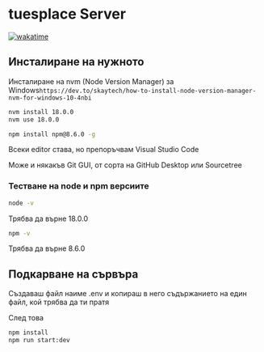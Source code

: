 # tuesplace Server

[![wakatime](https://wakatime.com/badge/github/tuesplace/server-tuesplace.svg)](https://wakatime.com/badge/github/tuesplace/server-tuesplace)

## Инсталиране на нужното

Инсталиране на nvm (Node Version Manager) за Windows`https://dev.to/skaytech/how-to-install-node-version-manager-nvm-for-windows-10-4nbi`

```bash
nvm install 18.0.0
nvm use 18.0.0
```

```bash
npm install npm@8.6.0 -g
```

Всеки editor става, но препоръчвам Visual Studio Code

Може и някакъв Git GUI, от сорта на GitHub Desktop или Sourcetree

### Тестване на node и npm версиите

```bash
node -v
```

Трябва да върне 18.0.0

```bash
npm -v
```

Трябва да върне 8.6.0

## Подкарване на сървъра

Създаваш файл наиме .env и копираш в него съдържанието на един файл, кой трябва да ти пратя

След това

```bash
npm install
npm run start:dev
```
